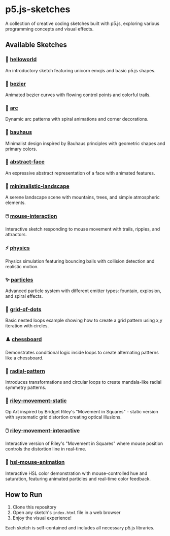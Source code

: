 # p5.js-sketches

A collection of creative coding sketches built with p5.js, exploring various programming concepts and visual effects.

## Available Sketches

### 🦄 [helloworld](sketches/helloworld/)
An introductory sketch featuring unicorn emojis and basic p5.js shapes.

### 🌊 [bezier](sketches/bezier/)
Animated bezier curves with flowing control points and colorful trails.

### 🎯 [arc](sketches/arc/)
Dynamic arc patterns with spiral animations and corner decorations.

### 🎨 [bauhaus](sketches/bauhaus/)
Minimalist design inspired by Bauhaus principles with geometric shapes and primary colors.

### 👤 [abstract-face](sketches/abstract-face/)
An expressive abstract representation of a face with animated features.

### 🌄 [minimalistic-landscape](sketches/minimalistic-landscape/)
A serene landscape scene with mountains, trees, and simple atmospheric elements.

### 🖱️ [mouse-interaction](sketches/mouse-interaction/)
Interactive sketch responding to mouse movement with trails, ripples, and attractors.

### ⚡ [physics](sketches/physics/)
Physics simulation featuring bouncing balls with collision detection and realistic motion.

### ✨ [particles](sketches/particles/)
Advanced particle system with different emitter types: fountain, explosion, and spiral effects.

### 🔵 [grid-of-dots](sketches/grid-of-dots/)
Basic nested loops example showing how to create a grid pattern using x,y iteration with circles.

### ♟️ [chessboard](sketches/chessboard/)
Demonstrates conditional logic inside loops to create alternating patterns like a chessboard.

### 🌸 [radial-pattern](sketches/radial-pattern/)
Introduces transformations and circular loops to create mandala-like radial symmetry patterns.

### 🎨 [riley-movement-static](sketches/riley-movement-static/)
Op Art inspired by Bridget Riley's "Movement in Squares" - static version with systematic grid distortion creating optical illusions.

### 🖱️ [riley-movement-interactive](sketches/riley-movement-interactive/)
Interactive version of Riley's "Movement in Squares" where mouse position controls the distortion line in real-time.

### 🎨 [hsl-mouse-animation](sketches/hsl-mouse-animation/)
Interactive HSL color demonstration with mouse-controlled hue and saturation, featuring animated particles and real-time color feedback.

## How to Run

1. Clone this repository
2. Open any sketch's `index.html` file in a web browser
3. Enjoy the visual experience!

Each sketch is self-contained and includes all necessary p5.js libraries.